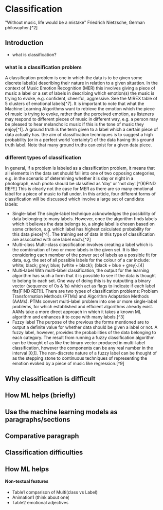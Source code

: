 # Classification

  "Without music, life would be a mistake" Friedrich Nietzsche, German philosopher.[^2]

## Introduction
  - what is classification?
### what is a classification problem

  A classification problem is one in which the data is to be given some discrete label(s) describing their nature in relation to a given situation. In the context of Music Emotion Recognition (MER) this involves giving a piece of music a label or a set of labels in describing which emotion(s) the music is trying to evoke, e.g. confident, cheerful, aggressive. See the MIREX table of 5 clusters of emotional labels[^7]. It is important to note that what the Machine Learning Algorithms want to retrieve the emotion which the piece of music is trying to evoke, rather than the perceived emotion, as listeners may respond to different pieces of music in different way, e.g. a person may be pleased to hear melancholic music if this is the tone of music they enjoy[^1]. A ground truth is the term given to a label which a certain piece of data actually has. the aim of classification techniques is to suggest a high probability (or in a perfect world 'certainty') of the data having this ground truth label. Note that many ground truths can exist for a given data piece.

### different types of classification

   In general, if a problem is labeled as a classification problem, it means that all elements in the data set should fall into one of two opposing categories, e.g. in the scenario of determining whether it is day or night in a photograph, each photo should be classified as 'day' or 'not day'.[^(8)FIND REF!!] This is clearly not the case for MER as there are so many emotional label for a piece of music to fall under. In this article, four different forms of classification will be discussed which involve a large set of candidate labels:
   - Single-label
   The single-label technique acknowledges the possibility of data belonging to many labels. However, once the algorithm finds labels which it believes the data belongs to, a single label is chosen based on some criterion, e.g. which label has highest calculated probability for this data piece[^4]. The training set of data in this type of classification are associated with one label each.[^2]
   - Multi-class
   Multi-class classification involves creating a label which is the combination of two or more labels in the given set. It is like considering each member of the power set of labels as a possible fit for data, e.g. the set of all possible labels for the colour of a car include: white; black; grey; blue; {white + black}; {black + blue + grey}.[4]
   - Multi-label
   With multi-label classification, the output for the learning algorithm has such a form that it is possible to see if the data is thought to belong to each set. One way of doing this is by outputting a binary vector (sequence of 0s &amp; 1s) which act as flags to indicate if each label fits[FIND REF!!]. There are two types of classification problems: Problem Transformation Methods (PTMs) and Algorithm Adaptation Methods (AAMs). PTMs convert multi-label problem into one or more single-label problems, for which established and efficient algorithms already exist. AAMs take a more direct approach in which it takes a known ML algorithm and enhances it to cope with many labels.[^3]  
   - Fuzzy label
   The purpose of the previous the forms mentioned are to output a definite value for whether data should be given a label or not. A fuzzy label, however, provides the probabilities of the data belonging to each category. The result from running a fuzzy classification algorithm can be thought of as like the binary vector produced in multi-label classification, however the components can be any real number in the interval [0,1]. The non-discrete nature of a fuzzy label can be thought of as the stepping stone to continuous techniques of representing the emotion evoked by a piece of music like regression.[^9]
<!-- don't go too in depth, apart from what strictly ties in with machine learning -->

## Why classification is difficult


## How ML helps (briefly)
<!-- supervised learning -->

## Use the machine learning models as paragraphs/sections
 <!-- in each section then talk about Single/Multi label multi class and fuzzy labelling -->
 <!-- provide real life studies where the methods have been used, even better if the study used machine learning -->

## Comparative paragraph

## Classification difficulties

## How ML helps


#### Non-textual features
 - Table1 comparison of Multi(class vs Label)
 - Animation1 (think about one)
 - Table2 emotional adjectives
